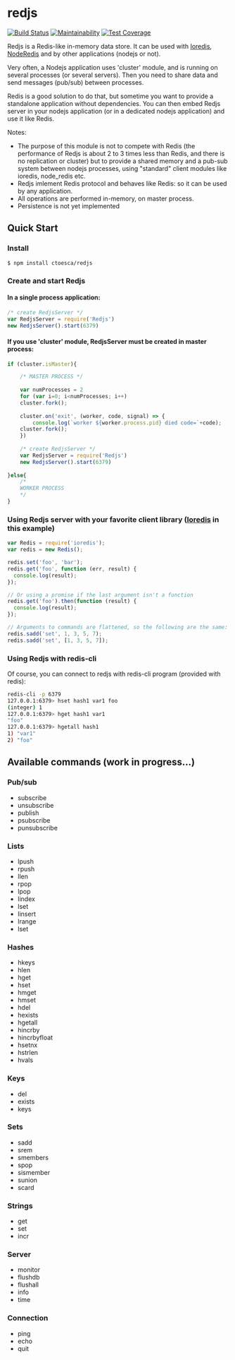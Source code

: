 # redjs

[![Build Status](https://travis-ci.org/ctoesca/redjs.svg?branch=master)](https://travis-ci.org/ctoesca/redjs)
[![Maintainability](https://api.codeclimate.com/v1/badges/a865589db2e1d75ca37f/maintainability)](https://codeclimate.com/github/ctoesca/redjs/maintainability)
[![Test Coverage](https://api.codeclimate.com/v1/badges/a865589db2e1d75ca37f/test_coverage)](https://codeclimate.com/github/ctoesca/redjs/test_coverage)

Redjs is a Redis-like in-memory data store. It can be used with [Ioredis](https://github.com/luin/ioredis), [NodeRedis](https://github.com/NodeRedis/node_redis) and by other applications (nodejs or not).

Very often, a Nodejs application uses 'cluster' module, and is running on several processes (or several servers). Then you need to share data and send messages (pub/sub) between processes.

Redis is a good solution to do that, but sometime you want to provide a standalone application without dependencies. You can then embed Redjs server in your nodejs application (or in a dedicated nodejs application) and use it like Redis.

Notes: 
- The purpose of this module is not to compete with Redis (the performance of Redjs is about 2 to 3 times less than Redis, and there is no replication or cluster) but to provide a shared memory and a pub-sub system between nodejs processes, using "standard" client modules like ioredis, node_redis etc.
- Redjs imlement Redis protocol and behaves like Redis: so it can be used by any application.
- All operations are performed in-memory, on master process. 
- Persistence is not yet implemented


## Quick Start

### Install
```shell
$ npm install ctoesca/redjs
```

### Create and start Redjs


#### In a single process application:
```javascript
/* create RedjsServer */
var RedjsServer = require('Redjs')      
new RedjsServer().start(6379)
```


#### If you use 'cluster' module, RedjsServer must be created in master process:

```javascript
if (cluster.isMaster){

    /* MASTER PROCESS */
    
    var numProcesses = 2
    for (var i=0; i<numProcesses; i++)
	cluster.fork();
		
    cluster.on('exit', (worker, code, signal) => {
    	console.log(`worker ${worker.process.pid} died code=`+code);
	cluster.fork();
    })
    
    /* create RedjsServer */
    var RedjsServer = require('Redjs')      
    new RedjsServer().start(6379)
    
}else{
    /* 
    WORKER PROCESS
    */				
}
```


### Using Redjs server with your favorite client library ([Ioredis](https://github.com/luin/ioredis) in this example)
  
```javascript
var Redis = require('ioredis');
var redis = new Redis();

redis.set('foo', 'bar');
redis.get('foo', function (err, result) {
  console.log(result);
});

// Or using a promise if the last argument isn't a function
redis.get('foo').then(function (result) {
  console.log(result);
});

// Arguments to commands are flattened, so the following are the same:
redis.sadd('set', 1, 3, 5, 7);
redis.sadd('set', [1, 3, 5, 7]);
```

### Using Redjs with redis-cli
  
Of course, you can connect to redjs with redis-cli program (provided with redis):

```bash
redis-cli -p 6379
127.0.0.1:6379> hset hash1 var1 foo
(integer) 1
127.0.0.1:6379> hget hash1 var1
"foo"
127.0.0.1:6379> hgetall hash1
1) "var1"
2) "foo"
```

## Available commands (work in progress...)


### Pub/sub

- subscribe
- unsubscribe
- publish
- psubscribe
- punsubscribe

### Lists

- lpush
- rpush
- llen
- rpop
- lpop
- lindex
- lset
- linsert
- lrange
- lset

### Hashes

- hkeys
- hlen
- hget
- hset
- hmget
- hmset
- hdel
- hexists
- hgetall
- hincrby
- hincrbyfloat
- hsetnx
- hstrlen
- hvals

### Keys

- del
- exists
- keys

### Sets

- sadd
- srem
- smembers
- spop
- sismember
- sunion
- scard

### Strings

- get
- set
- incr

### Server
- monitor
- flushdb
- flushall
- info
- time

### Connection
- ping
- echo
- quit
